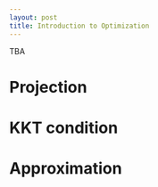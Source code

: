 ```yaml
---
layout: post
title: Introduction to Optimization
---
```


TBA

Projection
=========

KKT condition
========

Approximation
====